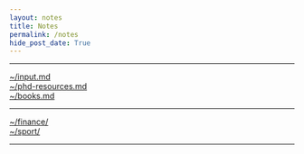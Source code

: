 ```yaml
---
layout: notes
title: Notes
permalink: /notes
hide_post_date: True
---
```


---
[~/input.md](/notes/input) <br />
[~/phd-resources.md](/notes/phd-resources) <br />
[~/books.md](/notes/books) <br />

---

[~/finance/](/notes/finance) <br />
[~/sport/](/notes/sport) <br />

---